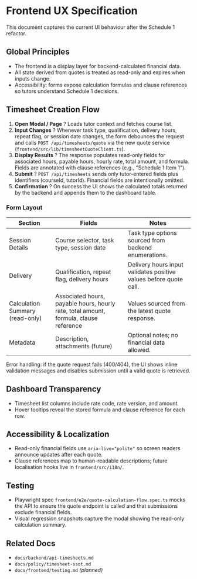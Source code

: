 # Frontend UX Specification

This document captures the current UI behaviour after the Schedule 1 refactor.

## Global Principles
- The frontend is a display layer for backend-calculated financial data.
- All state derived from quotes is treated as read-only and expires when inputs change.
- Accessibility: forms expose calculation formulas and clause references so tutors understand Schedule 1 decisions.

## Timesheet Creation Flow

1. **Open Modal / Page** ? Loads tutor context and fetches course list.
2. **Input Changes** ? Whenever task type, qualification, delivery hours, repeat flag, or session date changes, the form debounces the request and calls `POST /api/timesheets/quote` via the new quote service (`frontend/src/lib/timesheetQuoteClient.ts`).
3. **Display Results** ? The response populates read-only fields for associated hours, payable hours, hourly rate, total amount, and formula. Fields are annotated with clause references (e.g., "Schedule 1 Item 1").
4. **Submit** ? `POST /api/timesheets` sends only tutor-entered fields plus identifiers (courseId, tutorId). Financial fields are intentionally omitted.
5. **Confirmation** ? On success the UI shows the calculated totals returned by the backend and appends them to the dashboard table.

### Form Layout

| Section | Fields | Notes |
|---------|--------|-------|
| Session Details | Course selector, task type, session date | Task type options sourced from backend enumerations. |
| Delivery | Qualification, repeat flag, delivery hours | Delivery hours input validates positive values before quote call. |
| Calculation Summary (read-only) | Associated hours, payable hours, hourly rate, total amount, formula, clause reference | Values sourced from the latest quote response. |
| Metadata | Description, attachments (future) | Optional notes; no financial data allowed. |

Error handling: if the quote request fails (400/404), the UI shows inline validation messages and disables submission until a valid quote is retrieved.

## Dashboard Transparency
- Timesheet list columns include rate code, rate version, and amount.
- Hover tooltips reveal the stored formula and clause reference for each row.

## Accessibility & Localization
- Read-only financial fields use `aria-live="polite"` so screen readers announce updates after each quote.
- Clause references map to human-readable descriptions; future localisation hooks live in `frontend/src/i18n/`.

## Testing
- Playwright spec `frontend/e2e/quote-calculation-flow.spec.ts` mocks the API to ensure the quote endpoint is called and that submissions exclude financial fields.
- Visual regression snapshots capture the modal showing the read-only calculation summary.

## Related Docs
- `docs/backend/api-timesheets.md`
- `docs/policy/timesheet-ssot.md`
- `docs/frontend/testing.md` *(planned)*
